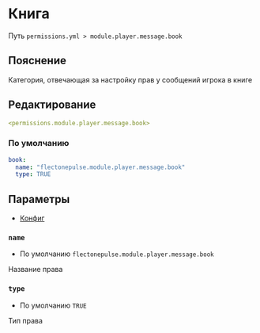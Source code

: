 # Книга
Путь `permissions.yml > module.player.message.book`

## Пояснение
Категория, отвечающая за настройку прав у сообщений игрока в книге

## Редактирование
```yaml
<permissions.module.player.message.book>
```

### По умолчанию
```yaml
book:
  name: "flectonepulse.module.player.message.book"
  type: TRUE
```

## Параметры

- [Конфиг](/en/config/module/player/message/book/)

### `name`
- По умолчанию `flectonepulse.module.player.message.book`

Название права

### `type`
- По умолчанию `TRUE`

Тип права

<!--@include: @/en/parts/permission.md-->

